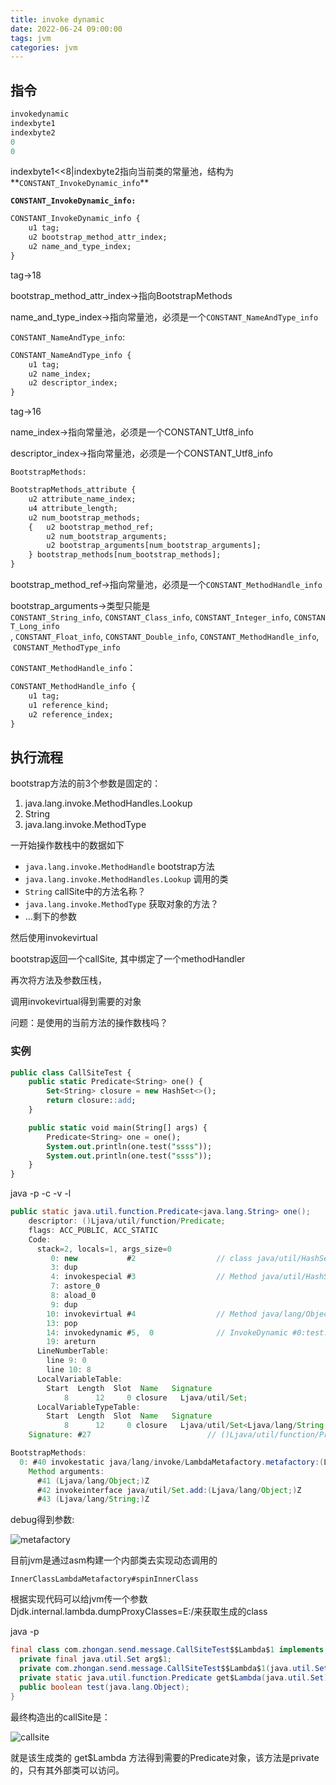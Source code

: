 ```yaml
---
title: invoke dynamic
date: 2022-06-24 09:00:00
tags: jvm
categories: jvm
---
```

## 指令

```sql
invokedynamic
indexbyte1
indexbyte2
0
0
```

indexbyte1<<8|indexbyte2指向当前类的常量池，结构为**`CONSTANT_InvokeDynamic_info`**

**`CONSTANT_InvokeDynamic_info:`**

```sql
CONSTANT_InvokeDynamic_info {
    u1 tag;
    u2 bootstrap_method_attr_index;
    u2 name_and_type_index;
}
```

tag→18

bootstrap_method_attr_index→指向BootstrapMethods

name_and_type_index→指向常量池，必须是一个`CONSTANT_NameAndType_info`

`CONSTANT_NameAndType_info`:

```sql
CONSTANT_NameAndType_info {
    u1 tag;
    u2 name_index;
    u2 descriptor_index;
}
```

tag→16

name_index→指向常量池，必须是一个CONSTANT_Utf8_info

descriptor_index→指向常量池，必须是一个CONSTANT_Utf8_info

`BootstrapMethods:`

```sql
BootstrapMethods_attribute {
    u2 attribute_name_index;
    u4 attribute_length;
    u2 num_bootstrap_methods;
    {   u2 bootstrap_method_ref;
        u2 num_bootstrap_arguments;
        u2 bootstrap_arguments[num_bootstrap_arguments];
    } bootstrap_methods[num_bootstrap_methods];
}
```

bootstrap_method_ref→指向常量池，必须是一个`CONSTANT_MethodHandle_info`

bootstrap_arguments→类型只能是`CONSTANT_String_info`, `CONSTANT_Class_info`, `CONSTANT_Integer_info`, `CONSTANT_Long_info`
, `CONSTANT_Float_info`, `CONSTANT_Double_info`, `CONSTANT_MethodHandle_info`,  `CONSTANT_MethodType_info`

`CONSTANT_MethodHandle_info`：

```sql
CONSTANT_MethodHandle_info {
    u1 tag;
    u1 reference_kind;
    u2 reference_index;
}
```

## 执行流程

bootstrap方法的前3个参数是固定的：

1. java.lang.invoke.MethodHandles.Lookup
2. String
3. java.lang.invoke.MethodType

一开始操作数栈中的数据如下

- `java.lang.invoke.MethodHandle` bootstrap方法
- `java.lang.invoke.MethodHandles.Lookup` 调用的类
- `String` callSite中的方法名称？
- `java.lang.invoke.MethodType` 获取对象的方法？
- …剩下的参数

然后使用invokevirtual

bootstrap返回一个callSite, 其中绑定了一个methodHandler

再次将方法及参数压栈，

调用invokevirtual得到需要的对象

问题：是使用的当前方法的操作数栈吗？

### 实例

```sql
public class CallSiteTest {
    public static Predicate<String> one() {
        Set<String> closure = new HashSet<>();
        return closure::add;
    }

    public static void main(String[] args) {
        Predicate<String> one = one();
        System.out.println(one.test("ssss"));
        System.out.println(one.test("ssss"));
    }
}
```

java -p -c -v -l

```java
public static java.util.function.Predicate<java.lang.String> one();
    descriptor: ()Ljava/util/function/Predicate;
    flags: ACC_PUBLIC, ACC_STATIC
    Code:
      stack=2, locals=1, args_size=0
         0: new           #2                  // class java/util/HashSet
         3: dup
         4: invokespecial #3                  // Method java/util/HashSet."<init>":()V
         7: astore_0
         8: aload_0
         9: dup
        10: invokevirtual #4                  // Method java/lang/Object.getClass:()Ljava/lang/Class;
        13: pop
        14: invokedynamic #5,  0              // InvokeDynamic #0:test:(Ljava/util/Set;)Ljava/util/function/Predicate;
        19: areturn
      LineNumberTable:
        line 9: 0
        line 10: 8
      LocalVariableTable:
        Start  Length  Slot  Name   Signature
            8      12     0 closure   Ljava/util/Set;
      LocalVariableTypeTable:
        Start  Length  Slot  Name   Signature
            8      12     0 closure   Ljava/util/Set<Ljava/lang/String;>;
    Signature: #27                          // ()Ljava/util/function/Predicate<Ljava/lang/String;>;

BootstrapMethods:
  0: #40 invokestatic java/lang/invoke/LambdaMetafactory.metafactory:(Ljava/lang/invoke/MethodHandles$Lookup;Ljava/lang/String;Ljava/lang/invoke/MethodType;Ljava/lang/invoke/MethodType;Ljava/lang/invoke/MethodHandle;Ljava/lang/invoke/MethodType;)Ljava/lang/invoke/CallSite;
    Method arguments:
      #41 (Ljava/lang/Object;)Z
      #42 invokeinterface java/util/Set.add:(Ljava/lang/Object;)Z
      #43 (Ljava/lang/String;)Z
```

debug得到参数:

![metafactory](/assets/metafactory.png)

目前jvm是通过asm构建一个内部类去实现动态调用的

`InnerClassLambdaMetafactory#spinInnerClass`

根据实现代码可以给jvm传一个参数Djdk.internal.lambda.dumpProxyClasses=E:/来获取生成的class

java -p

```java
final class com.zhongan.send.message.CallSiteTest$$Lambda$1 implements java.util.function.Predicate {
  private final java.util.Set arg$1;
  private com.zhongan.send.message.CallSiteTest$$Lambda$1(java.util.Set);
  private static java.util.function.Predicate get$Lambda(java.util.Set);
  public boolean test(java.lang.Object);
}
```

最终构造出的callSite是：

![callsite](/assets/callsite.png)

就是该生成类的  get$Lambda 方法得到需要的Predicate对象，该方法是private的，只有其外部类可以访问。